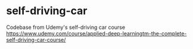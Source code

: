 # self-driving-car
Codebase from Udemy's self-driving car course 
https://www.udemy.com/course/applied-deep-learningtm-the-complete-self-driving-car-course/
